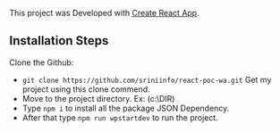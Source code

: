 This project was Developed with [Create React App](https://github.com/facebookincubator/create-react-app).

## Installation Steps

Clone the Github:

* `git clone https://github.com/sriniinfo/react-poc-wa.git` Get my project using this clone commend.
* Move to the project directory. Ex: (c:\DIR)
* Type `npm i` to install all the package JSON Dependency.
* After that type `npm run wpstartdev` to run the project.